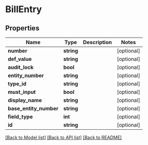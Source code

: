 # BillEntry

## Properties
Name | Type | Description | Notes
------------ | ------------- | ------------- | -------------
**number** | **string** |  | [optional] 
**def_value** | **string** |  | [optional] 
**audit_lock** | **bool** |  | [optional] 
**entity_number** | **string** |  | [optional] 
**type_id** | **string** |  | [optional] 
**must_input** | **bool** |  | [optional] 
**display_name** | **string** |  | [optional] 
**base_entity_number** | **string** |  | [optional] 
**field_type** | **int** |  | [optional] 
**id** | **string** |  | [optional] 

[[Back to Model list]](../README.md#documentation-for-models) [[Back to API list]](../README.md#documentation-for-api-endpoints) [[Back to README]](../README.md)


